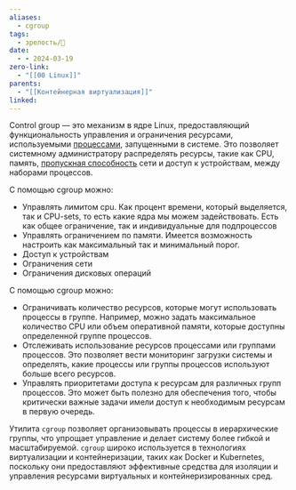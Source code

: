 ```yaml
---
aliases:
  - cgroup
tags:
  - зрелость/🌱
date:
  - - 2024-03-19
zero-link:
  - "[[00 Linux]]"
parents:
  - "[[Контейнерная виртуализация]]"
linked:
---
```

Control group — это механизм в ядре Linux, предоставляющий функциональность управления и ограничения ресурсами, используемыми [процессами](Процесс%20ОС.md), запущенными в системе. Это позволяет системному администратору распределять ресурсы, такие как CPU, память, [пропускная способность](Throughput.md) сети и доступ к устройствам, между наборами процессов.

С помощью cgroup можно:
- Управлять лимитом cpu. Как процент времени, который выделяется, так и CPU-sets, то есть какие ядра мы можем задействовать. Есть как общее ограничение, так и индивидуальные для подпроцессов
- Управлять ограничением по памяти. Имеется возможность настроить как максимальный так и минимальный порог.
- Доступ к устройствам
- Ограничения сети
- Ограничения дисковых операций

С помощью cgroup можно:
- Ограничивать количество ресурсов, которые могут использовать процессы в группе. Например, можно задать максимальное количество CPU или объем оперативной памяти, которые доступны определенной группе процессов.
- Отслеживать использование ресурсов процессами или группами процессов. Это позволяет вести мониторинг загрузки системы и определять, какие процессы или группы процессов используют больше всего ресурсов.
- Управлять приоритетами доступа к ресурсам для различных групп процессов. Это может быть полезно для обеспечения того, чтобы критически важные задачи имели доступ к необходимым ресурсам в первую очередь.

Утилита `cgroup` позволяет организовывать процессы в иерархические группы, что упрощает управление и делает систему более гибкой и масштабируемой. `cgroup` широко используется в технологиях виртуализации и контейнеризации, таких как Docker и Kubernetes, поскольку они предоставляют эффективные средства для изоляции и управления ресурсами виртуальных и контейнеризированных сред.